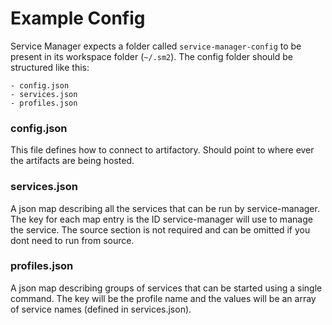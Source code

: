 # Example Config

Service Manager expects a folder called `service-manager-config` to be present in its workspace folder (`~/.sm2`).
The config folder should be structured like this:

```
- config.json
- services.json
- profiles.json

```

### config.json
This file defines how to connect to artifactory. Should point to where ever the artifacts are being hosted.

### services.json
A json map describing all the services that can be run by service-manager. 
The key for each map entry is the ID service-manager will use to manage the service.
The source section is not required and can be omitted if you dont need to run from source.

### profiles.json
A json map describing groups of services that can be started using a single command. The key will be the profile name and the values will be an array of service names (defined in services.json). 
